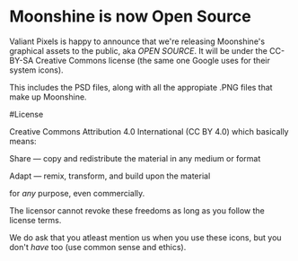 # Moonshine is now Open Source

Valiant Pixels is happy to announce that we're releasing Moonshine's graphical assets to the public, aka *OPEN SOURCE*. It will be under the CC-BY-SA Creative Commons license (the same one Google uses for their system icons).

This includes the PSD files, along with all the appropiate .PNG files that make up Moonshine.


#License

Creative Commons Attribution 4.0 International (CC BY 4.0) which basically means:

Share — copy and redistribute the material in any medium or format

Adapt — remix, transform, and build upon the material

for *any* purpose, even commercially.

The licensor cannot revoke these freedoms as long as you follow the license terms.

We do ask that you atleast mention us when you use these icons, but you don't *have* too (use common sense and ethics).
